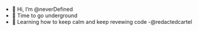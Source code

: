 - 👋 Hi, I’m @neverDefined
- 👀 Time to go underground
- 🌱 Learning how to keep calm and keep revewing code
-@redactedcartel


